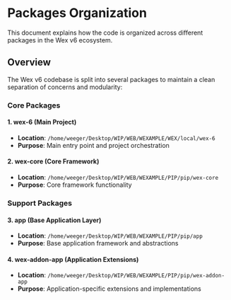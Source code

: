 # Packages Organization

This document explains how the code is organized across different packages in the Wex v6 ecosystem.

## Overview

The Wex v6 codebase is split into several packages to maintain a clean separation of concerns and modularity:

### Core Packages

#### 1. wex-6 (Main Project)
- **Location**: `/home/weeger/Desktop/WIP/WEB/WEXAMPLE/WEX/local/wex-6`
- **Purpose**: Main entry point and project orchestration

#### 2. wex-core (Core Framework)
- **Location**: `/home/weeger/Desktop/WIP/WEB/WEXAMPLE/PIP/pip/wex-core`
- **Purpose**: Core framework functionality

### Support Packages

#### 3. app (Base Application Layer)
- **Location**: `/home/weeger/Desktop/WIP/WEB/WEXAMPLE/PIP/pip/app`
- **Purpose**: Base application framework and abstractions

#### 4. wex-addon-app (Application Extensions)
- **Location**: `/home/weeger/Desktop/WIP/WEB/WEXAMPLE/PIP/pip/wex-addon-app`
- **Purpose**: Application-specific extensions and implementations
